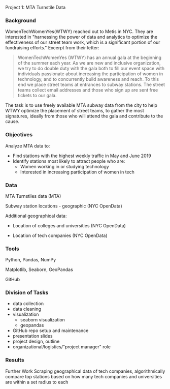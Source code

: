 Project 1: MTA Turnstile Data

### Background
WomenTechWomenYes(WTWY) reached out to Metis in NYC. They are interested in "harnessing the power of data and analytics to optimize the effectiveness of our street team work, which is a significant portion of our fundraising efforts." Excerpt from their letter:

> WomenTechWomenYes (WTWY) has an annual gala at the beginning of the summer each year. As we are new and inclusive organization, we try to do double duty with the gala both to fill our event space with individuals passionate about increasing the participation of women in technology, and to concurrently build awareness and reach. To this end we place street teams at entrances to subway stations. The street teams collect email addresses and those who sign up are sent free tickets to our gala.

The task is to use freely available MTA subway data from the city to help WTWY optimize the placement of street teams, to gather the most signatures, ideally from those who will attend the gala and contribute to the cause.

### Objectives
Analyze MTA data to:

* Find stations with the highest weekly traffic in May and June 2019
* Identify stations most likely to attract people who are:
  - Women working in or studying technology
  - Interested in increasing participation of women in tech

### Data
MTA Turnstiles data (MTA)

Subway station locations - geographic (NYC OpenData)

Additional geographical data:

* Location of colleges and universities (NYC OpenData)

* Location of tech companies (NYC OpenData)

### Tools
Python, Pandas, NumPy

Matplotlib, Seaborn, GeoPandas

GitHub

### Division of Tasks
- data collection 
- data cleaning 
- visualization 
  - seaborn visualization 
  - geopandas 
- GitHub repo setup and maintenance 
- presentation slides 
- project design, outline 
- organizational/logistics/"project manager" role 


### Results
Further Work
Scraping geographical data of tech companies, algorithmically compare top stations based on how many tech companies and universities are within a set radius to each
